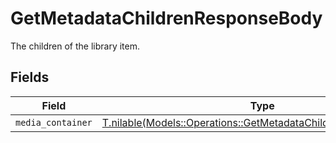 # GetMetadataChildrenResponseBody

The children of the library item.


## Fields

| Field                                                                                                                            | Type                                                                                                                             | Required                                                                                                                         | Description                                                                                                                      |
| -------------------------------------------------------------------------------------------------------------------------------- | -------------------------------------------------------------------------------------------------------------------------------- | -------------------------------------------------------------------------------------------------------------------------------- | -------------------------------------------------------------------------------------------------------------------------------- |
| `media_container`                                                                                                                | [T.nilable(Models::Operations::GetMetadataChildrenMediaContainer)](../../models/operations/getmetadatachildrenmediacontainer.md) | :heavy_minus_sign:                                                                                                               | N/A                                                                                                                              |